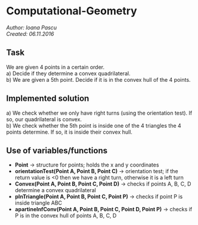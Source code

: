 # Computational-Geometry

*Author: Ioana Pascu*   
*Created: 06.11.2016*

Task
---

We are given 4 points in a certain order.  
a) Decide if they determine a convex quadrilateral.  
b) We are given a 5th point. Decide if it is in the convex hull of the 4 points.  


Implemented solution
-------------------

a) We check whether we only have right turns (using the orientation test). If so, our quadrilateral is convex.  
b) We check whether the 5th point is inside one of the 4 triangles the 4 points determine. If so, it is inside their convex hull.  


Use of variables/functions
--------------------------

- **Point** -> structure for points; holds the x and y coordinates
- **orientationTest(Point A, Point B, Point C)** -> orientation test; if the return value is <0 then we have a right turn, otherwise it is a left turn 
- **Convex(Point A, Point B, Point C, Point D)** -> checks if points A, B, C, D determine a convex quadrilateral
- **pInTriangle(Point A, Point B, Point C, Point P)** -> checks if point P is inside triangle ABC
- **apartineInfConv(Point A, Point B, Point C, Point D, Point P)** -> checks if P is in the convex hull of points A, B, C, D

